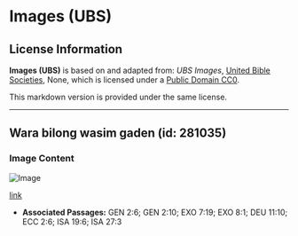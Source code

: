 # Images (UBS)

## License Information

**Images (UBS)** is based on and adapted from: _UBS Images_, [United Bible Societies](https://unitedbiblesocieties.org/), None, which is licensed under a [Public Domain CC0](https://creativecommons.org/public-domain/cc0/).

This markdown version is provided under the same license.



--------------------------------

## Wara bilong wasim gaden (id: 281035)

### Image Content

![Image](https://cdn.aquifer.bible/aquifer-content/resources/Media/WEB-0333_irrigation_channel.jpg)

[link](https://cdn.aquifer.bible/aquifer-content/resources/Media/WEB-0333_irrigation_channel.jpg)

* **Associated Passages:** GEN 2:6; GEN 2:10; EXO 7:19; EXO 8:1; DEU 11:10; ECC 2:6; ISA 19:6; ISA 27:3

